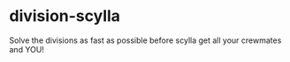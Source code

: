 # division-scylla
Solve the divisions as fast as possible before scylla get all your crewmates and YOU!
